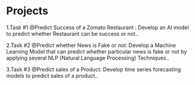 # Projects

1.Task #1 @Predict Success of a Zomato Restaurant :
 Develop an AI model to predict whether Restaurant can be success or not..

2.Task #2 @Predict whether News is Fake or not:
 Develop a Machine Learning Model that can predict whether particular news is fake or not
 by applying several NLP (Natural Language Processing) Techniques..

3.Task #3 @Predict sales of a Product: Develop time series forecasting models to predict sales of a product..
